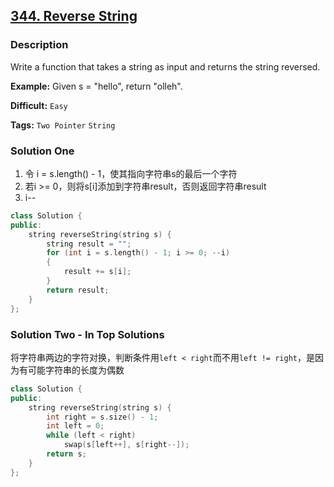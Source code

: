 ## [344. Reverse String](https://leetcode.com/problems/reverse-string/#/description)

### Description

Write a function that takes a string as input and returns the string reversed.

**Example:**
Given s = "hello", return "olleh".



**Difficult:** `Easy`

**Tags:** `Two Pointer` `String`



### Solution One

1. 令 i = s.length() - 1，使其指向字符串s的最后一个字符
2. 若i >= 0，则将s[i]添加到字符串result，否则返回字符串result
3. i--

```c++
class Solution {
public:
    string reverseString(string s) {
        string result = "";
        for (int i = s.length() - 1; i >= 0; --i)
        {
            result += s[i];
        }
        return result;
    }
};
```



### Solution Two - In Top Solutions

将字符串两边的字符对换，判断条件用`left < right`而不用`left != right`，是因为有可能字符串的长度为偶数

```c++
class Solution {
public:
    string reverseString(string s) {
        int right = s.size() - 1;
        int left = 0;
        while (left < right)
            swap(s[left++], s[right--]);
        return s;
    }
};
```


